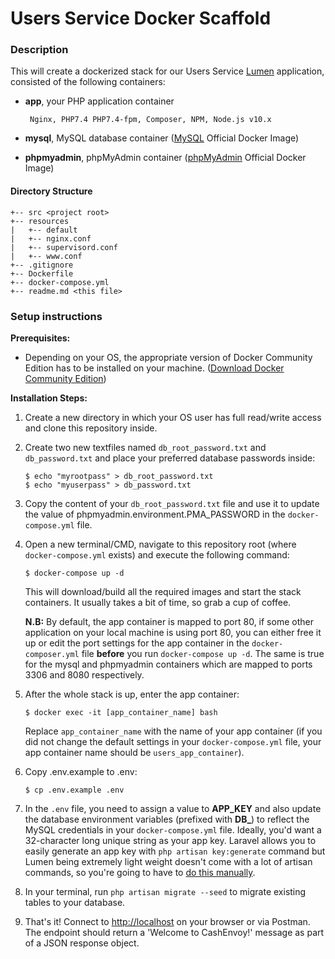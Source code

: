 # Users Service Docker Scaffold

### **Description**

This will create a dockerized stack for our Users Service [Lumen](https://lumen.laravel.com) application, consisted of the following containers:

-  **app**, your PHP application container

        Nginx, PHP7.4 PHP7.4-fpm, Composer, NPM, Node.js v10.x

-  **mysql**, MySQL database container ([MySQL](https://hub.docker.com/_/mysql/) Official Docker Image)

- **phpmyadmin**, phpMyAdmin container ([phpMyAdmin](https://hub.docker.com/_/phpmyadmin/) Official Docker Image)

#### **Directory Structure**
```
+-- src <project root>
+-- resources
|   +-- default
|   +-- nginx.conf
|   +-- supervisord.conf
|   +-- www.conf
+-- .gitignore
+-- Dockerfile
+-- docker-compose.yml
+-- readme.md <this file>
```

### **Setup instructions**

**Prerequisites:**

* Depending on your OS, the appropriate version of Docker Community Edition has to be installed on your machine.  ([Download Docker Community Edition](https://hub.docker.com/search/?type=edition&offering=community))

**Installation Steps:**

1. Create a new directory in which your OS user has full read/write access and clone this repository inside.

2. Create two new textfiles named `db_root_password.txt` and `db_password.txt` and place your preferred database passwords inside:

    ```
    $ echo "myrootpass" > db_root_password.txt
    $ echo "myuserpass" > db_password.txt
    ```

3. Copy the content of your `db_root_password.txt` file and use it to update the value of phpmyadmin.environment.PMA_PASSWORD in the `docker-compose.yml` file.

4. Open a new terminal/CMD, navigate to this repository root (where `docker-compose.yml` exists) and execute the following command:

    ```
    $ docker-compose up -d
    ```

    This will download/build all the required images and start the stack containers. It usually takes a bit of time, so grab a cup of coffee.

    **N.B:** By default, the app container is mapped to port 80, if some other application on your local machine is using port 80, you can either free it up or edit the port settings for the app container in the `docker-composer.yml` file **before** you run `docker-compose up -d`. The same is true for the mysql and phpmyadmin containers which are mapped to ports 3306 and 8080 respectively.

5. After the whole stack is up, enter the app container:

    ```
    $ docker exec -it [app_container_name] bash
    ```
    Replace `app_container_name` with the name of your app container (if you did not change the default settings in your `docker-compose.yml` file, your app container name should be `users_app_container`).

6. Copy .env.example to .env:

    ```
    $ cp .env.example .env
    ```

7. In the `.env` file, you need to assign a value to **APP_KEY** and also update the database environment variables (prefixed with **DB_**) to reflect the MySQL credentials in your `docker-compose.yml` file. Ideally, you'd want a 32-character long unique string as your app key. Laravel allows you to easily generate an app key with `php artisan key:generate` command but Lumen being extremely light weight doesn't come with a lot of artisan commands, so you're going to have to [do this manually](http://www.unit-conversion.info/texttools/random-string-generator/).

8. In your terminal, run `php artisan migrate --seed` to migrate existing tables to your database.

9. That's it! Connect to [http://localhost](http://localhost) on your browser or via Postman. The endpoint should return a 'Welcome to CashEnvoy!' message as part of a JSON response object.
